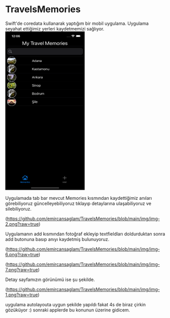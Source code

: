# TravelsMemories

Swift'de coredata kullanarak yaptığım bir mobil uygulama.
Uygulama seyahat ettiğimiz yerleri kaydetmemizi sağlıyor.
<img src="https://github.com/emircansaglam/TravelsMemories/blob/main/img/img-5.png"  width="250" height="500" />


Uygulamada tab bar mevcut Memories kısmından kaydettiğimiz anıları görebiliyoruz güncelleyebiliyoruz tıklayıp
detaylarına ulaşabiliyoruz ve silebiliyoruz.

(https://github.com/emircansaglam/TravelsMemories/blob/main/img/img-2.png?raw=true)

Uygulamanın add kısmından fotoğraf ekleyip textfieldları doldurduktan sonra add butonuna basıp anıyı kaydetmiş bulunuyoruz.

(https://github.com/emircansaglam/TravelsMemories/blob/main/img/img-6.png?raw=true)

(https://github.com/emircansaglam/TravelsMemories/blob/main/img/img-7.png?raw=true)

Detay sayfamızın görünümü ise şu şekilde.

(https://github.com/emircansaglam/TravelsMemories/blob/main/img/img-1.png?raw=true)

uygulama autolayouta uygun şekilde yapıldı fakat 4s de biraz çirkin gözüküyor :) sonraki applerde bu konunun üzerine gidicem.
